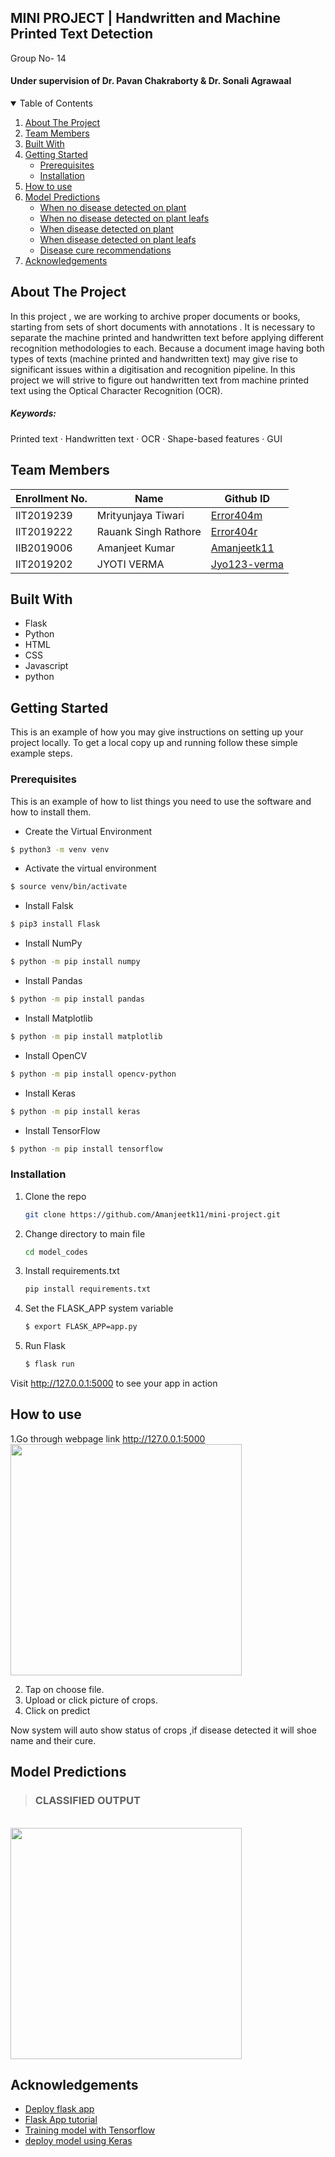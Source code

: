 ## MINI PROJECT | Handwritten and Machine Printed Text Detection
Group No- 14

#### Under supervision of  Dr. Pavan Chakraborty & Dr. Sonali Agrawaal

<!-- TABLE OF CONTENTS -->
<details open="open">
  <summary>Table of Contents</summary>
  <ol>
    <li>
      <a href="#about-the-project">About The Project</a>
    </li>
    <li><a href="#team-members">Team Members</a></li>
    <li><a href="#built-with">Built With</a></li>
    <li>
      <a href="#getting-started">Getting Started</a>
      <ul>
        <li><a href="#prerequisites">Prerequisites</a></li>
        <li><a href="#installation">Installation</a></li>
      </ul>
    </li>
    <li><a href="#How-to-use">How to use</a></li>
    <li>
      <a href="#model-predictions">Model Predictions</a>
      <ul>
        <li><a href="#when-no-disease-detected-on-plant">When no disease detected on plant</a></li>
        <li><a href="#when-no-disease-detected-on-plant-leafs">When no disease detected on plant leafs</a></li>
        <li><a href="#when-disease-detected-on-plant">When disease detected on plant</a></li>
        <li><a href="#when-disease-detected-on-plant-leafs">When disease detected on plant leafs</a></li>
        <li><a href="#Disease-cure-recommendations">Disease cure recommendations</a></li>
      </ul>
    </li>
    <li><a href="#acknowledgements">Acknowledgements</a></li>
  </ol>
</details>


## About The Project

In this project , we are working to archive proper documents or books, starting from sets of short documents with annotations . It is necessary to separate the machine printed and handwritten text before applying different recognition methodologies to each. Because a document image having both types of texts (machine printed and handwritten text) may give rise to significant issues within a digitisation and recognition pipeline. In this project we will strive to figure out handwritten text from machine printed text using the Optical Character Recognition (OCR).

##### Keywords: 
Printed text · Handwritten text · OCR · Shape-based features · GUI


## Team Members
|   Enrollment No.  |   Name   | Github ID |
|   --------------  |   ----   | -------- |
|    IIT2019239  |  Mrityunjaya Tiwari  | [Error404m ](https://github.com/Error404m) |
|    IIT2019222  |   Rauank Singh Rathore  | [Error404r ](https://github.com/Error404r) |
|    IIB2019006  |   Amanjeet Kumar |  [Amanjeetk11 ](https://github.com/Amanjeetk11) |
|    IIT2019202  |   JYOTI VERMA | [Jyo123-verma ](https://github.com/Jyo123-verma) |


## Built With
<ul>
   <li>Flask</li>
   <li>Python</li>
  <li>HTML</li>
  <li>CSS</li>
  <li>Javascript</li>
  <li>python</li>
</ul>


<!-- GETTING STARTED -->
## Getting Started

This is an example of how you may give instructions on setting up your project locally.
To get a local copy up and running follow these simple example steps.

### Prerequisites

This is an example of how to list things you need to use the software and how to install them.
  * Create the Virtual Environment
  ```sh
  $ python3 -m venv venv
  ```
  
  * Activate the virtual environment
  ```sh
  $ source venv/bin/activate
  ```
  
  * Install Falsk
  ```sh
  $ pip3 install Flask
  ```
  
  * Install NumPy
  ```sh
  $ python -m pip install numpy
  ```
  
  * Install Pandas
  ```sh
  $ python -m pip install pandas
  ```
  
  * Install Matplotlib
  ```sh
  $ python -m pip install matplotlib
  ```
  
  * Install OpenCV
  ```sh
  $ python -m pip install opencv-python
  ```
  
  * Install Keras
  ```sh
  $ python -m pip install keras
  ```
  
  * Install TensorFlow
  ```sh
  $ python -m pip install tensorflow
  ```
  
 ### Installation


1. Clone the repo
   ```sh
   git clone https://github.com/Amanjeetk11/mini-project.git
   ```
2. Change directory to main file
   ```sh
   cd model_codes
   ```
3. Install requirements.txt
   ```sh
   pip install requirements.txt 
   ```
4. Set the FLASK_APP system variable
   ```sh
   $ export FLASK_APP=app.py
   ```
5. Run Flask
   ```sh
   $ flask run
   ```
Visit http://127.0.0.1:5000 to see your app in action 

<!-- Usage -->
## How to use
1.Go through webpage link http://127.0.0.1:5000 
<br> <img src="https://github.com/Amanjeetk11/ivp/blob/main/ss/landing_page.png"  height="370" />

2. Tap on choose file.
3. Upload or click picture of crops.
4. Click on predict

Now system will auto show status of crops ,if disease detected it will shoe name and their cure.


<!-- Usage -->
## Model Predictions

 > ### CLASSIFIED OUTPUT
  
 <br> <img src="https://github.com/Amanjeetk11/mini-project/blob/main/Screen-Shots/Classified_output.jpeg"  height="370" /> <br>
  

 

<!-- Acknowledgements -->
## Acknowledgements
* [Deploy flask app ](https://www.freecodecamp.org/news/how-to-build-a-web-application-using-flask-and-deploy-it-to-the-cloud-3551c985e492/)
* [Flask App tutorial](https://www.digitalocean.com/community/tutorials/how-to-make-a-web-application-using-flask-in-python-3)
* [Training model with Tensorflow](https://towardsdatascience.com/build-your-first-machine-learning-model-using-tensorflow-d61b9b2b7d5e)
* [deploy model using Keras](https://machinelearningmastery.com/tutorial-first-neural-network-python-keras/)


